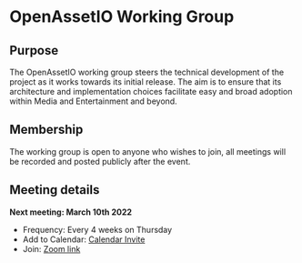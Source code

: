 # OpenAssetIO Working Group

## Purpose

The OpenAssetIO working group steers the technical development of the project as it works towards its initial release. The aim is to ensure that its architecture and implementation choices facilitate easy and broad adoption within Media and Entertainment and beyond.

## Membership

The working group is open to anyone who wishes to join, all meetings will be recorded and posted publicly after the event.

## Meeting details

**Next meeting: March 10th 2022**

- Frequency: Every 4 weeks on Thursday
- Add to Calendar: [Calendar Invite](https://calendar.google.com/event?action=TEMPLATE&tmeid=N2cxZmpvaDl0aXE4NGluajJ0dnFqOWdjbTJfMjAyMjAyMTBUMTcwMDAwWiBjX28wMG9ka3FlbzJnY3Zua2dmMGg3bjUzdjBvQGc&tmsrc=c_o00odkqeo2gcvnkgf0h7n53v0o%40group.calendar.google.com&scp=ALL)
- Join: [Zoom link](https://thefoundry.zoom.us/j/97582912679)
